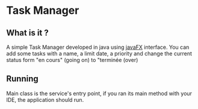 # Task Manager

## What is it ?
A simple Task Manager developed in java using [javaFX](https://openjfx.io/) interface. You can add some tasks with a name,
a limit date, a priority and change the current status form "en cours" (going on) to "terminée (over)

## Running
Main class is the service's entry point, if you ran its main method with your IDE, the application should run.